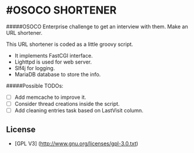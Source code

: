 #OSOCO SHORTENER  
==============

#####OSOCO Enterprise challenge to get an interview with them. Make an URL shortener.

This URL shortener is coded as a little groovy script. 
* It implements FastCGI interface. 
* Lighttpd is used for web server.
* Slf4j for logging.
* MariaDB database to store the info. 

#####Possible TODOs: 
- [ ] Add memcache to improve it. 
- [ ] Consider thread creations inside the script. 
- [ ] Add cleaning entries task based on LastVisit column.
    
## License

* [GPL V3] (http://www.gnu.org/licenses/gpl-3.0.txt)

